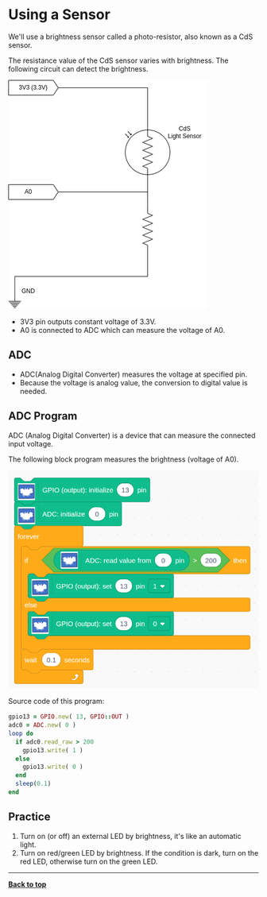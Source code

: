 # Using a Sensor

We'll use a brightness sensor called a photo-resistor, also known as a CdS sensor.

The resistance value of the CdS sensor varies with brightness. The following circuit can detect the brightness.

![cds circuit](/images/adc_circuit.png)

- 3V3 pin outputs constant voltage of 3.3V.
- A0 is connected to ADC which can measure the voltage of A0.

## ADC

- ADC(Analog Digital Converter) measures the voltage at specified pin.
- Because the voltage is analog value, the conversion to digital value is needed.

## ADC Program

ADC (Analog Digital Converter) is a device that can measure the connected input voltage.

The following block program measures the brightness (voltage of A0).

![cds block program](/images/adc_program_stm.png)

Source code of this program:

```Ruby
gpio13 = GPIO.new( 13, GPIO::OUT )
adc0 = ADC.new( 0 )
loop do
  if adc0.read_raw > 200
    gpio13.write( 1 )
  else
    gpio13.write( 0 )
  end
  sleep(0.1)
end
```

## Practice

1. Turn on (or off) an external LED by brightness, it's like an automatic light.
2. Turn on red/green LED by brightness. If the condition is dark, turn on the red LED, otherwise turn on the green LED. 

<hr/>


[**Back to top**](./README.md)
